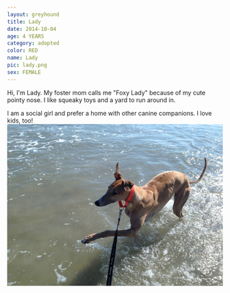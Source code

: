 ```yaml
---
layout: greyhound
title: Lady
date: 2014-10-04
age: 4 YEARS
category: adopted
color: RED
name: Lady
pic: lady.png
sex: FEMALE
---
```


Hi, I'm Lady.  My foster mom calls me "Foxy Lady" because of my cute pointy nose.  I like squeaky toys and a yard to run around in.

I am a social girl and prefer a home with other canine companions.  I love kids, too!
![Lady](/img/lady1.png "Lady")
